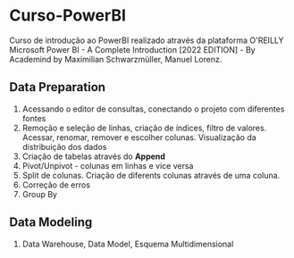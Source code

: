 # Curso-PowerBI
Curso de introdução ao PowerBI realizado através da plataforma O'REILLY
Microsoft Power BI - A Complete Introduction [2022 EDITION] - By Academind by Maximilian Schwarzmüller, Manuel Lorenz.

## Data Preparation
  1. Acessando o editor de consultas, conectando o projeto com diferentes fontes
  2. Remoção e seleção de linhas, criação de índices, filtro de valores. Acessar, renomar, remover e escolher colunas. Visualização da distribuição dos dados
  3. Criação de tabelas através do **Append**
  4. Pivot/Unpivot - colunas em linhas e vice versa
  5. Split de colunas. Criação de diferents colunas através de uma coluna.
  6. Correção de erros
  7. Group By

## Data Modeling
  1. Data Warehouse, Data Model, Esquema Multidimensional
